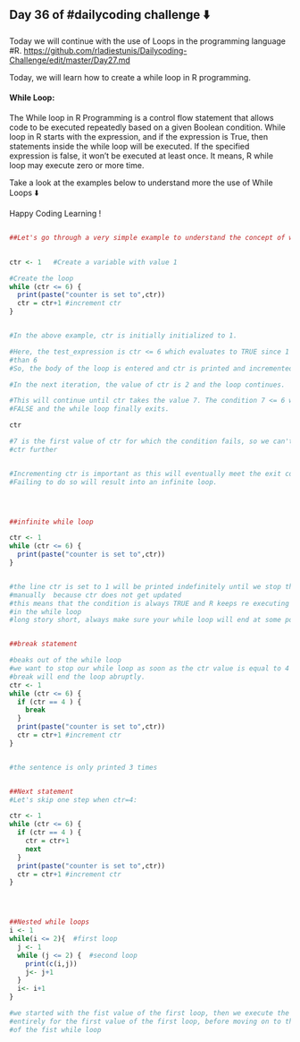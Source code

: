 ## Day 36 of #dailycoding challenge ⬇️

Today we will continue with the use of Loops in the programming language #R.
https://github.com/rladiestunis/Dailycoding-Challenge/edit/master/Day27.md

Today, we will learn how  to create a while loop in R programming.
#### While Loop:
The While loop in R Programming is a control flow statement that allows code to be executed repeatedly based on a given Boolean condition. While loop in R starts with the expression, and if the expression is True,
then statements inside the while loop will be executed. If the specified expression is false, it won’t be
executed at least once. It means, R while loop may execute zero or more time.

Take a look at the examples below to understand more the use of While Loops ⬇️

Happy Coding Learning !

``` r

##Let's go through a very simple example to understand the concept of while loop.
 

ctr <- 1   #Create a variable with value 1

#Create the loop
while (ctr <= 6) {
  print(paste("counter is set to",ctr))
  ctr = ctr+1 #increment ctr
}


#In the above example, ctr is initially initialized to 1.

#Here, the test_expression is ctr <= 6 which evaluates to TRUE since 1 is less 
#than 6
#So, the body of the loop is entered and ctr is printed and incremented.

#In the next iteration, the value of ctr is 2 and the loop continues.

#This will continue until ctr takes the value 7. The condition 7 <= 6 will give
#FALSE and the while loop finally exits.

ctr

#7 is the first value of ctr for which the condition fails, so we can't increment
#ctr further


#Incrementing ctr is important as this will eventually meet the exit condition.
#Failing to do so will result into an infinite loop.




##infinite while loop

ctr <- 1
while (ctr <= 6) {
  print(paste("counter is set to",ctr))
}


#the line ctr is set to 1 will be printed indefinitely until we stop the session
#manually  because ctr does not get updated
#this means that the condition is always TRUE and R keeps re executing the code 
#in the while loop
#long story short, always make sure your while loop will end at some point


##break statement

#beaks out of the while loop
#we want to stop our while loop as soon as the ctr value is equal to 4
#break will end the loop abruptly.
ctr <- 1
while (ctr <= 6) {
  if (ctr == 4 ) {
    break
  }
  print(paste("counter is set to",ctr))
  ctr = ctr+1 #increment ctr
}


#the sentence is only printed 3 times 


##Next statement
#Let's skip one step when ctr=4:

ctr <- 1
while (ctr <= 6) {
  if (ctr == 4 ) {
    ctr = ctr+1
    next
  }
  print(paste("counter is set to",ctr))
  ctr = ctr+1 #increment ctr
}




##Nested while loops
i <- 1
while(i <= 2){  #first loop
  j <- 1
  while (j <= 2) {  #second loop
    print(c(i,j))
    j<- j+1
  }
  i<- i+1
}

#we started with the fist value of the first loop, then we execute the second loop
#entirely for the first value of the first loop, before moving on to the second value
#of the fist while loop

```
